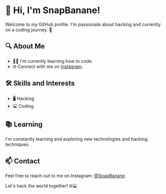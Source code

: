 # 👋 Hi, I'm SnapBanane!

Welcome to my GitHub profile. I'm passionate about hacking and currently on a coding journey. 🚀

## 🔍 About Me

- 👨‍💻 I'm currently learning how to code.
- 🌐 Connect with me on [Instagram](https://www.instagram.com/SnapBanane).

## 🛠️ Skills and Interests

- 🖥️ Hacking
- 💻 Coding

## 📚 Learning

I'm constantly learning and exploring new technologies and hacking techniques.

## 📫 Contact

Feel free to reach out to me on Instagram: [@SnapBanane](https://www.instagram.com/SnapBanane).

Let's hack the world together! 🌐💻
